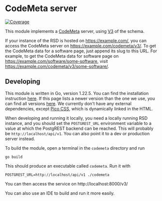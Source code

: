 <!--
SPDX-FileCopyrightText: 2024 Ewan Cahen (Netherlands eScience Center) <e.cahen@esciencecenter.nl>
SPDX-FileCopyrightText: 2024 Netherlands eScience Center

SPDX-License-Identifier: CC-BY-4.0
-->

# CodeMeta server

[![Coverage](https://sonarcloud.io/api/project_badges/measure?project=rsd-codemeta&metric=coverage)](https://sonarcloud.io/summary/overall?id=rsd-codemeta)

This module implements a [CodeMeta](https://codemeta.github.io/) server, using [V3](https://w3id.org/codemeta/v3.0) of the schema.

If your instance of the RSD is hosted on https://example.com/, you can access the CodeMeta server on https://example.com/codemeta/v3/. To get the CodeMeta data for a software page, just append its slug to this URL. For example, to get the CodeMeta data for software page on https://example.com/software/some-software, visit https://example.com/codemeta/v3/some-software/.

## Developing

This module is written in Go, version 1.22.5. You can find the installation instruction [here](https://go.dev/doc/install). If this page lists a newer version than the one we use, you can find all versions [here](https://go.dev/dl/). We currently don't have any external dependencies, except [Pico CSS](https://picocss.com/), which is dynamically linked in the HTML.

When developing and running it locally, you need a locally running RSD instance, and you should set the `POSTGREST_URL` environment variable to a value at which the PostgREST backend can be reached. This will probably be `http://localhost/api/v1`. You can also point it to a dev or production server instead.

To build the module, open a terminal in the `codemeta` directory and run

```shell
go build
```

This should produce an executable called `codemeta`. Run it with

```shell
POSTGREST_URL=http://localhost/api/v1 ./codemeta
```

You can then access the service on http://localhost:8000/v3/

You can also use an IDE to build and run it more easily.
